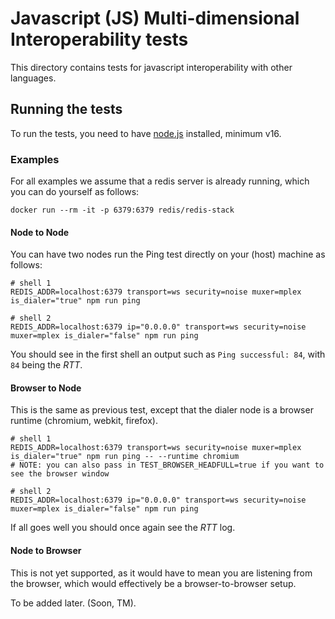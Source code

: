 # Javascript (JS) Multi-dimensional Interoperability tests

This directory contains tests for javascript interoperability with other languages.

## Running the tests

To run the tests, you need to have [node.js](https://nodejs.org/en/) installed, minimum v16.

### Examples

For all examples we assume that a redis server is already running, which you can do yourself
as follows:

```
docker run --rm -it -p 6379:6379 redis/redis-stack
```

#### Node to Node

You can have two nodes run the Ping test directly on your (host) machine as follows:

```
# shell 1
REDIS_ADDR=localhost:6379 transport=ws security=noise muxer=mplex is_dialer="true" npm run ping

# shell 2
REDIS_ADDR=localhost:6379 ip="0.0.0.0" transport=ws security=noise muxer=mplex is_dialer="false" npm run ping
```

You should see in the first shell an output such as `Ping successful: 84`, with `84` being the _RTT_.


#### Browser to Node

This is the same as previous test, except that the dialer node is a browser runtime (chromium, webkit, firefox). 

```
# shell 1
REDIS_ADDR=localhost:6379 transport=ws security=noise muxer=mplex is_dialer="true" npm run ping -- --runtime chromium
# NOTE: you can also pass in TEST_BROWSER_HEADFULL=true if you want to see the browser window

# shell 2
REDIS_ADDR=localhost:6379 ip="0.0.0.0" transport=ws security=noise muxer=mplex is_dialer="false" npm run ping
```

If all goes well you should once again see the _RTT_ log.

#### Node to Browser

This is not yet supported, as it would have to mean you are listening from the browser,
which would effectively be a browser-to-browser setup.

To be added later. (Soon, TM).
